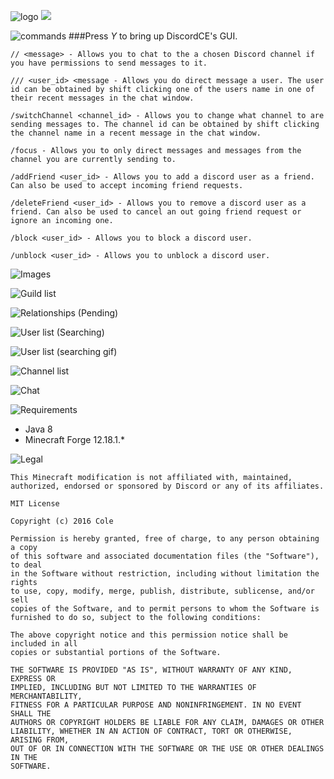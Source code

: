 ![logo](https://i.imgur.com/To6v0oa.png)
[![](http://i.imgur.com/FiKSYdm.png)](https://minecraft.curseforge.com/projects/discordce)

![commands](https://i.imgur.com/mYz3q6Q.png)
###Press *Y* to bring up DiscordCE's GUI.
```
// <message> - Allows you to chat to the a chosen Discord channel if you have permissions to send messages to it.
```
```
/// <user_id> <message - Allows you do direct message a user. The user id can be obtained by shift clicking one of the users name in one of their recent messages in the chat window.
```
```
/switchChannel <channel_id> - Allows you to change what channel to are sending messages to. The channel id can be obtained by shift clicking the channel name in a recent message in the chat window.
```
```
/focus - Allows you to only direct messages and messages from the channel you are currently sending to.
```
```
/addFriend <user_id> - Allows you to add a discord user as a friend. Can also be used to accept incoming friend requests.
```
```
/deleteFriend <user_id> - Allows you to remove a discord user as a friend. Can also be used to cancel an out going friend request or ignore an incoming one.
```
```
/block <user_id> - Allows you to block a discord user.
```
```
/unblock <user_id> - Allows you to unblock a discord user.
```
![Images](https://i.imgur.com/2DkWHT5.png)

![Guild list](https://i.imgur.com/sXLhlwx.png)

![Relationships (Pending)](https://i.imgur.com/eo9kmuQ.png)

![User list (Searching)](https://i.imgur.com/7u64k2P.png)


![User list (searching gif)](https://i.imgur.com/b2H0oSp.gif)

![Channel list](https://i.imgur.com/BF58dWR.gif)

![Chat](https://i.imgur.com/9I6qXuz.png)

![Requirements](http://i.imgur.com/uvdpPEp.png)
- Java 8
- Minecraft Forge 12.18.1.*

![Legal](https://i.imgur.com/8XOX2gg.png)

```
This Minecraft modification is not affiliated with, maintained, authorized, endorsed or sponsored by Discord or any of its affiliates.
```
```
MIT License

Copyright (c) 2016 Cole

Permission is hereby granted, free of charge, to any person obtaining a copy
of this software and associated documentation files (the "Software"), to deal
in the Software without restriction, including without limitation the rights
to use, copy, modify, merge, publish, distribute, sublicense, and/or sell
copies of the Software, and to permit persons to whom the Software is
furnished to do so, subject to the following conditions:

The above copyright notice and this permission notice shall be included in all
copies or substantial portions of the Software.

THE SOFTWARE IS PROVIDED "AS IS", WITHOUT WARRANTY OF ANY KIND, EXPRESS OR
IMPLIED, INCLUDING BUT NOT LIMITED TO THE WARRANTIES OF MERCHANTABILITY,
FITNESS FOR A PARTICULAR PURPOSE AND NONINFRINGEMENT. IN NO EVENT SHALL THE
AUTHORS OR COPYRIGHT HOLDERS BE LIABLE FOR ANY CLAIM, DAMAGES OR OTHER
LIABILITY, WHETHER IN AN ACTION OF CONTRACT, TORT OR OTHERWISE, ARISING FROM,
OUT OF OR IN CONNECTION WITH THE SOFTWARE OR THE USE OR OTHER DEALINGS IN THE
SOFTWARE.
```